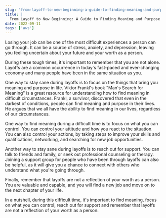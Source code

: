 ```yaml
---
slug: "from-layoff-to-new-beginning-a-guide-to-finding-meaning-and-purpose-in-job-loss"
title: |
  From Layoff to New Beginning: A Guide to Finding Meaning and Purpose in Job Loss
date: 2022-09-11
tags: ['aws']
---
```


Losing your job can be one of the most difficult experiences a person can go through. It can be a source of stress, anxiety, and depression, leaving you feeling uncertain about your future and your worth as a person.

<!-- more -->




During these tough times, it's important to remember that you are not alone. Layoffs are a common occurrence in today's fast-paced and ever-changing economy and many people have been in the same situation as you.


One way to stay sane during layoffs is to focus on the things that bring you meaning and purpose in life. Viktor Frankl's book "Man's Search for Meaning" is a great resource for understanding how to find meaning in difficult circumstances. Frankl, a survivor, discovered that even in the darkest of conditions, people can find meaning and purpose in their lives. He argues that we all have the ability to find meaning in our lives, regardless of our circumstances.


One way to find meaning during a difficult time is to focus on what you can control. You can control your attitude and how you react to the situation. You can also control your actions, by taking steps to improve your skills and qualifications, networking, and searching for new job opportunities.


Another way to stay sane during layoffs is to reach out for support. You can talk to friends and family, or seek out professional counseling or therapy. Joining a support group for people who have been through layoffs can also be helpful, as it will give you a chance to connect with others who understand what you're going through.


Finally, remember that layoffs are not a reflection of your worth as a person. You are valuable and capable, and you will find a new job and move on to the next chapter of your life.


In a nutshell, during this difficult time, it's important to find meaning, focus on what you can control, reach out for support and remember that layoffs are not a reflection of your worth as a person.


